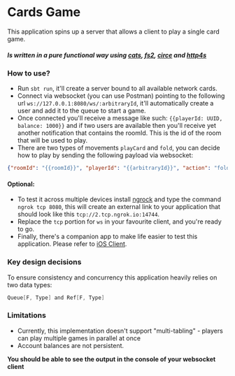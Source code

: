 # Cards Game

This application spins up a server that allows a client to play a single card game.

##### Is written in a pure functional way using [cats](https://typelevel.org/cats-effect/), [fs2](https://fs2.io/#/), [circe](https://circe.github.io/circe/) and [http4s](https://github.com/http4s/http4s/blob/main/examples/blaze/src/main/scala/com/example/http4s/blaze/BlazeWebSocketExample.scala)

### How to use?

- Run ```sbt run```, it'll create a server bound to all available network cards.
- Connect via websocket (you can use Postman) pointing to the following url ```ws://127.0.0.1:8080/ws/:arbitraryId```, it'll automatically create a user and add it to the queue to start a game.
- Once connected you'll receive a message like such: ```{{playerId: UUID, balance: 1000}}``` and if two users are available then you'll receive yet another notification that contains the roomId. This is the id of the room that will be used to play.
- There are two types of movements ```playCard``` and ```fold```, you can decide how to play by sending the following payload via websocket:

```json
{"roomId": "{{roomId}}", "playerId": "{{arbitraryId}}", "action": "fold"}
```

#### Optional:

- To test it across multiple devices install [ngrock](https://dashboard.ngrok.com) and type the command ```ngrok tcp 8080```, this will create an external link to your application that should look like this ```tcp://2.tcp.ngrok.io:14744```.
- Replace the ```tcp``` portion for ```ws``` in your favourite client, and you're ready to go.
- Finally, there's a companion app to make life easier to test this application. Please refer to [iOS Client](https://github.com/samgj18/cards-game-client).


### Key design decisions
To ensure consistency and concurrency this application heavily relies on two data types:
```scala 
Queue[F, Type] and Ref[F, Type]
```

### Limitations

- Currently, this implementation doesn't support "multi-tabling" - players can play multiple games in parallel at once
- Account balances are not persistent.

**You should be able to see the output in the console of your websocket client**
